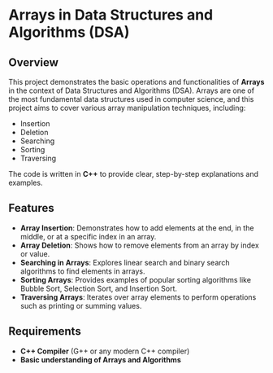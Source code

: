# Arrays in Data Structures and Algorithms (DSA)

## Overview

This project demonstrates the basic operations and functionalities of **Arrays** in the context of Data Structures and Algorithms (DSA). Arrays are one of the most fundamental data structures used in computer science, and this project aims to cover various array manipulation techniques, including:

- Insertion
- Deletion
- Searching
- Sorting
- Traversing

The code is written in **C++** to provide clear, step-by-step explanations and examples.

## Features

- **Array Insertion**: Demonstrates how to add elements at the end, in the middle, or at a specific index in an array.
- **Array Deletion**: Shows how to remove elements from an array by index or value.
- **Searching in Arrays**: Explores linear search and binary search algorithms to find elements in arrays.
- **Sorting Arrays**: Provides examples of popular sorting algorithms like Bubble Sort, Selection Sort, and Insertion Sort.
- **Traversing Arrays**: Iterates over array elements to perform operations such as printing or summing values.

## Requirements

- **C++ Compiler** (G++ or any modern C++ compiler)
- **Basic understanding of Arrays and Algorithms**
